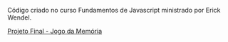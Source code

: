 Código criado no curso Fundamentos de Javascript ministrado por Erick Wendel.

[Projeto Final - Jogo da Memória](https://joabealexandre.github.io/Fundamentos-JS_ErickWendel/Projeto-final/)